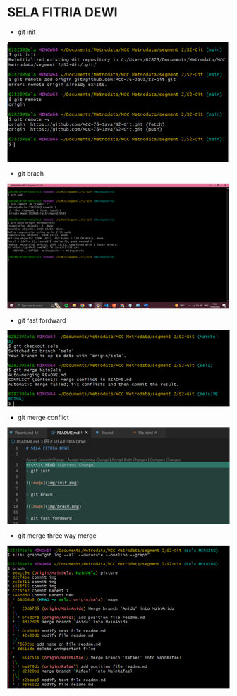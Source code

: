 # SELA FITRIA DEWI

- git init

![image](img/init.png)

- git brach

![image](img/branch.png)

- git fast fordward

![image](img/fordward.png)

- git merge conflict

![image](img/merge_conflict.png)

- git merge three way merge

![image](img/tree_merge.png)

